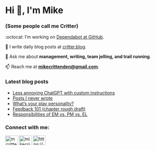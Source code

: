 # Hi 👋, I'm Mike
### (Some people call me Critter)

:octocat: I’m working on [Dependabot at GitHub](https://github.com/features/security).

📝 I write daily blog posts at [critter.blog](https://critter.blog).

💬 Ask me about **management, writing, team jelling, and trail running**.

📫 Reach me at **mikecrittenden@gmail.com**.

### Latest blog posts
<!-- BLOG-POST-LIST:START -->
- [Less annoying ChatGPT with custom instructions](https://critter.blog/2024/01/17/less-annoying-chatgpt-with-custom-instructions/)
- [Posts I never wrote](https://critter.blog/2024/01/16/posts-i-never-wrote/)
- [What’s your play personality?](https://critter.blog/2024/01/12/whats-your-play-personality/)
- [Feedback 101 &lpar;chapter rough draft&rpar;](https://critter.blog/2024/01/11/feedback-101-chapter-rough-draft/)
- [Responsibilities of EM vs. PM vs. EL](https://critter.blog/2024/01/10/responsibilities-of-em-vs-pm-vs-el/)
<!-- BLOG-POST-LIST:END -->

<h3 align="left">Connect with me:</h3>
<p align="left">
<a href="https://twitter.com/mcrittenden" target="blank"><img align="center" src="https://raw.githubusercontent.com/rahuldkjain/github-profile-readme-generator/master/src/images/icons/Social/twitter.svg" alt="mcrittenden" height="30" width="40" /></a>
<a href="https://linkedin.com/in/mikecrittenden" target="blank"><img align="center" src="https://raw.githubusercontent.com/rahuldkjain/github-profile-readme-generator/master/src/images/icons/Social/linked-in-alt.svg" alt="mikecrittenden" height="30" width="40" /></a>
<a href="https://critter.blog/feed/" target="blank"><img align="center" src="https://raw.githubusercontent.com/rahuldkjain/github-profile-readme-generator/master/src/images/icons/Social/rss.svg" alt="https://critter.blog/feed/" height="30" width="40" /></a>
</p>
